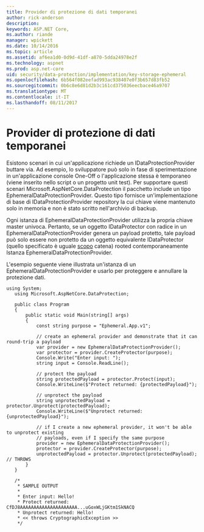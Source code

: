 ```yaml
---
title: Provider di protezione di dati temporanei
author: rick-anderson
description: 
keywords: ASP.NET Core,
ms.author: riande
manager: wpickett
ms.date: 10/14/2016
ms.topic: article
ms.assetid: af6ea1d0-0d9d-41df-a870-5dda24978e2f
ms.technology: aspnet
ms.prod: asp.net-core
uid: security/data-protection/implementation/key-storage-ephemeral
ms.openlocfilehash: 6b564f082eefad993ac938407e0f3b657d83fb52
ms.sourcegitcommit: 0b6c8e6d81d2b3c161cd375036eecbace46a9707
ms.translationtype: MT
ms.contentlocale: it-IT
ms.lasthandoff: 08/11/2017
---
```

# <a name="ephemeral-data-protection-providers"></a>Provider di protezione di dati temporanei

<a name=data-protection-implementation-key-storage-ephemeral></a>

Esistono scenari in cui un'applicazione richiede un IDataProtectionProvider buttare via. Ad esempio, lo sviluppatore può solo in fase di sperimentazione in un'applicazione console One-Off o l'applicazione stessa è temporaneo (viene inserito nello script o un progetto unit test). Per supportare questi scenari Microsoft.AspNetCore.DataProtection il pacchetto include un tipo EphemeralDataProtectionProvider. Questo tipo fornisce un'implementazione di base di IDataProtectionProvider repository la cui chiave viene mantenuto solo in memoria e non è stato scritto nell'archivio di backup.

Ogni istanza di EphemeralDataProtectionProvider utilizza la propria chiave master univoca. Pertanto, se un oggetto IDataProtector con radice in un EphemeralDataProtectionProvider genera un payload protetto, tale payload può solo essere non protetto da un oggetto equivalente IDataProtector (quello specificato è uguale [scopo](../consumer-apis/purpose-strings.md#data-protection-consumer-apis-purposes) catena) rooted contemporaneamente Istanza EphemeralDataProtectionProvider.

L'esempio seguente viene illustrata un'istanza di un EphemeralDataProtectionProvider e usarlo per proteggere e annullare la protezione dati.

```none
using System;
   using Microsoft.AspNetCore.DataProtection;

   public class Program
   {
       public static void Main(string[] args)
       {
           const string purpose = "Ephemeral.App.v1";

           // create an ephemeral provider and demonstrate that it can round-trip a payload
           var provider = new EphemeralDataProtectionProvider();
           var protector = provider.CreateProtector(purpose);
           Console.Write("Enter input: ");
           string input = Console.ReadLine();

           // protect the payload
           string protectedPayload = protector.Protect(input);
           Console.WriteLine($"Protect returned: {protectedPayload}");

           // unprotect the payload
           string unprotectedPayload = protector.Unprotect(protectedPayload);
           Console.WriteLine($"Unprotect returned: {unprotectedPayload}");

           // if I create a new ephemeral provider, it won't be able to unprotect existing
           // payloads, even if I specify the same purpose
           provider = new EphemeralDataProtectionProvider();
           protector = provider.CreateProtector(purpose);
           unprotectedPayload = protector.Unprotect(protectedPayload); // THROWS
       }
   }

   /*
    * SAMPLE OUTPUT
    *
    * Enter input: Hello!
    * Protect returned: CfDJ8AAAAAAAAAAAAAAAAAAAAA...uGoxWLjGKtm1SkNACQ
    * Unprotect returned: Hello!
    * << throws CryptographicException >>
    */
   ```
